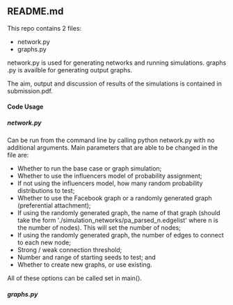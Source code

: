 ## README.md

This repo contains 2 files:
- network.py
- graphs.py

network.py is used for generating networks and running simulations. graphs
.py is availble for generating output graphs.

The aim, output and discussion of results of the simulations is contained in
 submission.pdf.  

#### Code Usage

##### network.py

Can be run from the command line by calling python network.py with no 
additional arguments. Main parameters that are able to be changed in the 
file are:
- Whether to run the base case or graph simulation;
- Whether to use the influencers model of probability assignment;
- If not using the influencers model, how many random probability 
distributions to test;
- Whether to use the Facebook graph or a randomly generated graph 
(preferential attachment);
- If using the randomly generated graph, the name of that graph (should take
 the form './simulation_networks/pa_parsed_n.edgelist' where n is the number
  of nodes). This will set the number of nodes;
- If using the randomly generated graph, the number of edges to connect to 
each new node;
- Strong / weak connection threshold;
- Number and range of starting seeds to test; and
- Whether to create new graphs, or use existing.
 
All of these options can be called set in main().


##### graphs.py

